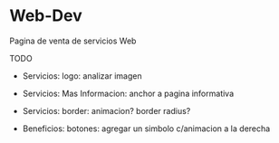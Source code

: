 # Web-Dev
Pagina de venta de servicios Web


TODO
- Servicios: logo: analizar imagen
- Servicios: Mas Informacion: anchor a pagina informativa

- Servicios: border: animacion? border radius?

- Beneficios: botones: agregar un simbolo c/animacion a la derecha
